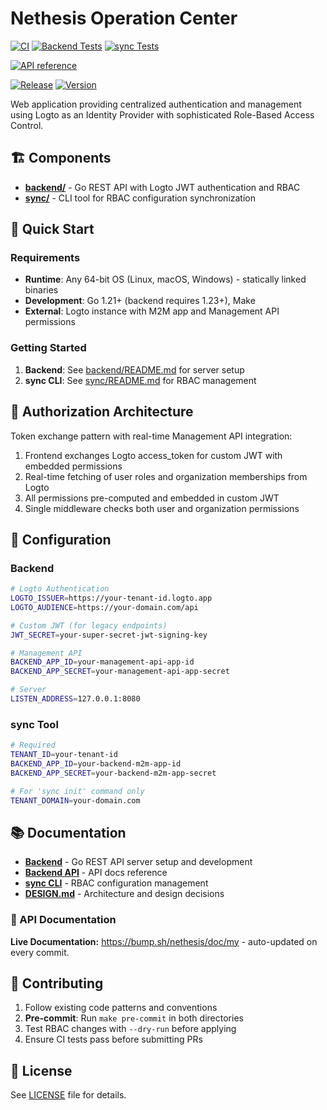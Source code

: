 # Nethesis Operation Center

[![CI](https://img.shields.io/github/actions/workflow/status/NethServer/my/ci.yml?style=for-the-badge&label=CI)](https://github.com/NethServer/my/actions/workflows/ci.yml)
[![Backend Tests](https://img.shields.io/github/actions/workflow/status/NethServer/my/ci.yml?job=backend-tests&label=Backend%20Tests&style=for-the-badge)](https://github.com/NethServer/my/actions/workflows/ci.yml)
[![sync Tests](https://img.shields.io/github/actions/workflow/status/NethServer/my/ci.yml?job=sync-tests&label=sync%20Tests&style=for-the-badge)](https://github.com/NethServer/my/actions/workflows/ci.yml)

[![API reference](https://img.shields.io/github/actions/workflow/status/NethServer/my/docs.yml?style=for-the-badge&label=API%20reference)](https://github.com/NethServer/my/actions/workflows/docs.yml)

[![Release](https://img.shields.io/github/actions/workflow/status/NethServer/my/release.yml?style=for-the-badge&label=Release)](https://github.com/NethServer/my/actions/workflows/release.yml)
[![Version](https://img.shields.io/github/v/release/NethServer/my?style=for-the-badge&color=3a3c3f&label=Version)](https://github.com/NethServer/my/releases)

Web application providing centralized authentication and management using Logto as an Identity Provider with sophisticated Role-Based Access Control.

## 🏗️ Components

- **[backend/](./backend/)** - Go REST API with Logto JWT authentication and RBAC
- **[sync/](./sync/)** - CLI tool for RBAC configuration synchronization

## 🚀 Quick Start

### Requirements
- **Runtime**: Any 64-bit OS (Linux, macOS, Windows) - statically linked binaries
- **Development**: Go 1.21+ (backend requires 1.23+), Make
- **External**: Logto instance with M2M app and Management API permissions

### Getting Started
1. **Backend**: See [backend/README.md](./backend/README.md) for server setup
2. **sync CLI**: See [sync/README.md](./sync/README.md) for RBAC management

## 🔐 Authorization Architecture

Token exchange pattern with real-time Management API integration:

1. Frontend exchanges Logto access_token for custom JWT with embedded permissions
2. Real-time fetching of user roles and organization memberships from Logto
3. All permissions pre-computed and embedded in custom JWT
4. Single middleware checks both user and organization permissions

## 📝 Configuration

### Backend
```bash
# Logto Authentication
LOGTO_ISSUER=https://your-tenant-id.logto.app
LOGTO_AUDIENCE=https://your-domain.com/api

# Custom JWT (for legacy endpoints)
JWT_SECRET=your-super-secret-jwt-signing-key

# Management API
BACKEND_APP_ID=your-management-api-app-id
BACKEND_APP_SECRET=your-management-api-app-secret

# Server
LISTEN_ADDRESS=127.0.0.1:8080
```

### sync Tool
```bash
# Required
TENANT_ID=your-tenant-id
BACKEND_APP_ID=your-backend-m2m-app-id
BACKEND_APP_SECRET=your-backend-m2m-app-secret

# For 'sync init' command only
TENANT_DOMAIN=your-domain.com
```

## 📚 Documentation

- **[Backend](./backend/README.md)** - Go REST API server setup and development
- **[Backend API](./backend/API.md)** - API docs reference
- **[sync CLI](./sync/README.md)** - RBAC configuration management
- **[DESIGN.md](./DESIGN.md)** - Architecture and design decisions

### 📖 API Documentation
**Live Documentation:** https://bump.sh/nethesis/doc/my - auto-updated on every commit.

## 🤝 Contributing

1. Follow existing code patterns and conventions
2. **Pre-commit**: Run `make pre-commit` in both directories
3. Test RBAC changes with `--dry-run` before applying
4. Ensure CI tests pass before submitting PRs

## 📄 License

See [LICENSE](./LICENSE) file for details.
